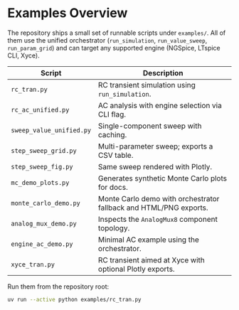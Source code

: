 # Examples Overview

The repository ships a small set of runnable scripts under `examples/`.
All of them use the unified orchestrator (`run_simulation`,
`run_value_sweep`, `run_param_grid`) and can target any supported engine
(NGSpice, LTspice CLI, Xyce).

| Script | Description |
| --- | --- |
| `rc_tran.py` | RC transient simulation using `run_simulation`. |
| `rc_ac_unified.py` | AC analysis with engine selection via CLI flag. |
| `sweep_value_unified.py` | Single-component sweep with caching. |
| `step_sweep_grid.py` | Multi-parameter sweep; exports a CSV table. |
| `step_sweep_fig.py` | Same sweep rendered with Plotly. |
| `mc_demo_plots.py` | Generates synthetic Monte Carlo plots for docs. |
| `monte_carlo_demo.py` | Monte Carlo demo with orchestrator fallback and HTML/PNG exports. |
| `analog_mux_demo.py` | Inspects the `AnalogMux8` component topology. |
| `engine_ac_demo.py` | Minimal AC example using the orchestrator. |
| `xyce_tran.py` | RC transient aimed at Xyce with optional Plotly exports. |

Run them from the repository root:
```bash
uv run --active python examples/rc_tran.py
```
